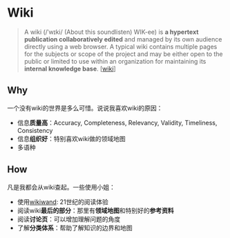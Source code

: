 # Wiki

> A wiki (/ˈwɪki/ (About this soundlisten) WIK-ee) is **a hypertext publication collaboratively edited** and managed by its own audience directly using a web browser. A typical wiki contains multiple pages for the subjects or scope of the project and may be either open to the public or limited to use within an organization for maintaining its **internal knowledge base**. [[wiki](https://www.wikiwand.com/en/Wiki)]

## Why

一个没有wiki的世界是多么可惜。说说我喜欢wiki的原因：

* 信息**质量高**：Accuracy, Completeness, Relevancy, Validity, Timeliness, Consistency
* 信息**组织好**：特别喜欢wiki做的领域地图
* 多语种

## How

凡是我都会从wiki查起。一些使用小姐：

* 使用[wikiwand](https://chrome.google.com/webstore/detail/wikiwand-wikipedia-modern/emffkefkbkpkgpdeeooapgaicgmcbolj?hl=en-US): 21世纪的阅读体验
* 阅读wiki**最后的部分**：那里有**领域地图**和特别好的**参考资料**
* 阅读**讨论页**：可以增加理解问题的角度
* 了解**分类体系**：帮助了解知识的边界和地图


